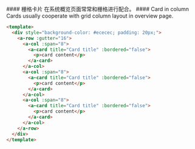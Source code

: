 <cn>
  #### 栅格卡片
  在系统概览页面常常和栅格进行配合。
</cn>

<us>
  #### Card in column
  Cards usually cooperate with grid column layout in overview page.
</us>

```html
<template>
  <div style="background-color: #ececec; padding: 20px;">
    <a-row :gutter="16">
      <a-col :span="8">
        <a-card title="Card title" :bordered="false">
          <p>card content</p>
        </a-card>
      </a-col>
      <a-col :span="8">
        <a-card title="Card title" :bordered="false">
          <p>card content</p>
        </a-card>
      </a-col>
      <a-col :span="8">
        <a-card title="Card title" :bordered="false">
          <p>card content</p>
        </a-card>
      </a-col>
    </a-row>
  </div>
</template>
```
